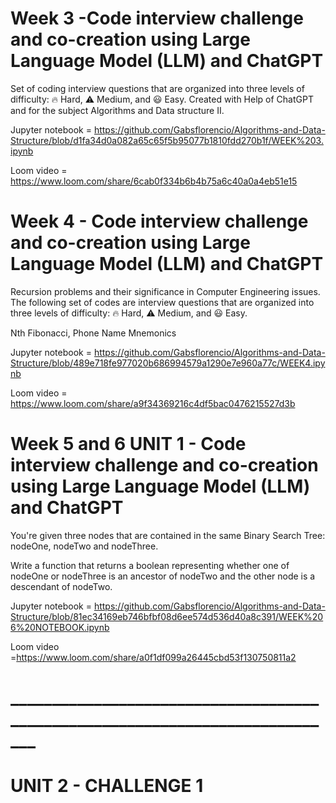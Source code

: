 # Week 3 -Code interview challenge and co-creation using Large Language Model (LLM) and ChatGPT
Set of coding interview questions that are organized into three levels of difficulty: 🔥 Hard, ⚠️ Medium, and 😃 Easy. Created with Help of ChatGPT and for the subject Algorithms and Data structure II.

Jupyter notebook = https://github.com/Gabsflorencio/Algorithms-and-Data-Structure/blob/d1fa34d0a082a65c65f5b95077b1810fdd270b1f/WEEK%203.ipynb

Loom video = https://www.loom.com/share/6cab0f334b6b4b75a6c40a0a4eb51e15

# Week 4 - Code interview challenge and co-creation using Large Language Model (LLM) and ChatGPT

Recursion problems and their significance in Computer Engineering issues. The following set of codes are interview questions that are organized into three levels of difficulty: 🔥 Hard, ⚠️ Medium, and 😃 Easy.

Nth Fibonacci, Phone Name Mnemonics

Jupyter notebook = https://github.com/Gabsflorencio/Algorithms-and-Data-Structure/blob/489e718fe977020b686994579a1290e7e960a77c/WEEK4.ipynb

Loom video = https://www.loom.com/share/a9f34369216c4df5bac0476215527d3b

# Week 5 and 6 UNIT 1 - Code interview challenge and co-creation using Large Language Model (LLM) and ChatGPT 

You're given three nodes that are contained in the same Binary Search Tree: nodeOne, nodeTwo and nodeThree.

Write a function that returns a boolean representing whether one of nodeOne or nodeThree is an ancestor of nodeTwo and the other node is a descendant of nodeTwo.

Jupyter notebook = https://github.com/Gabsflorencio/Algorithms-and-Data-Structure/blob/81ec34169eb746bfbf08d6ee574d536d40a8c391/WEEK%206%20NOTEBOOK.ipynb

Loom video =https://www.loom.com/share/a0f1df099a26445cbd53f130750811a2
# _____________________________________________________________________________

# UNIT 2 - CHALLENGE 1

